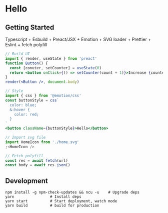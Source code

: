 # Hello

## Getting Started

Typescript + Esbuild + Preact/JSX + Emotion + SVG loader + Prettier + Eslint + fetch polyfill

```jsx
// Build UI
import { render, useState } from 'preact'
function Button() {
  const [conuter, setCounter] = useState(0)
  return <button onClick={() => setCounter(count + 1)}>Increase {counter}</button>
}
render(<Button />, document.body)

// Style
import { css } from '@emotion/css'
const buttonStyle = css`
  color: blue;
  &:hover {
    color: red;
  }
`
<button className={buttonStyle}>Hello</button>

// Import svg file
import HomeIcon from './home.svg'
;<HomeIcon />

// Fetch polyfill
const res = await fetch(url)
const body = await res.json()
```

## Development

```shell
npm install -g npm-check-updates && ncu -u    # Upgrade deps
yarn                # Install deps
yarn start          # Start deployment, watch mode
yarn build          # build for production
```
